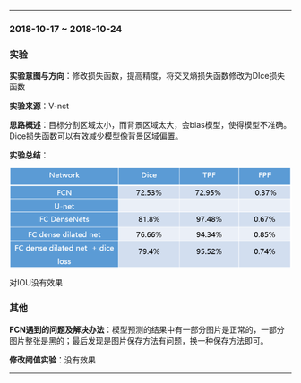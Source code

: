 ﻿
---
### 2018-10-17 ~ 2018-10-24

###  **实验** 

**实验意图与方向**：修改损失函数，提高精度，将交叉熵损失函数修改为DIce损失函数

**实验来源**：V-net

**思路概述**：目标分割区域太小，而背景区域太大，会bias模型，使得模型不准确。Dice损失函数可以有效减少模型像背景区域偏置。

**实验总结**：

![结果](./picture/jieguo.png)

对IOU没有效果
### **其他**
**FCN遇到的问题及解决办法**：模型预测的结果中有一部分图片是正常的，一部分图片整张是黑的；最后发现是图片保存方法有问题，换一种保存方法即可。

**修改阈值实验**：没有效果

---
